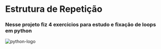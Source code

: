 # Estrutura de Repetição 
### Nesse projeto fiz 4 exercicios para estudo e fixação de loops em python
![python-logo](https://encrypted-tbn0.gstatic.com/images?q=tbn:ANd9GcQUnEVz-jev6MNWhSixdb49bIfRHZreT_KzBA&s)